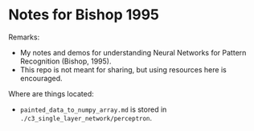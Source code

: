 # Notes for Bishop 1995

Remarks:

- My notes and demos for understanding Neural Networks for Pattern Recognition (Bishop, 1995). 
- This repo is not meant for sharing, but using resources here is encouraged. 

Where are things located:

- `painted_data_to_numpy_array.md` is stored in `./c3_single_layer_network/perceptron`.

